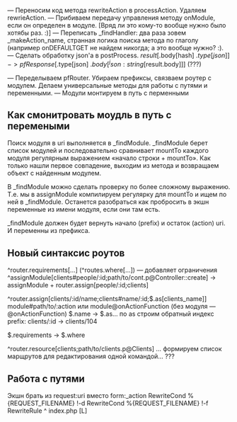 
— Переносим код метода rewriteAction в processAction. Удаляем rewrieAction.
— Прибиваем передачу управления методу onModule, если он определен в модуле. [Вряд ли это кому-то вообще нужно было хотябы раз. :)]
— Переписать _findHandler: два раза зовем _makeAction_name, странная логика поиска метода по глаголу (например onDEFAULTGET не найдем никогда; а это вообще нужно? :).
— Сделать обработку json'а в postProcess. $result[$.body[hash] $.type[json]] -> pfResponse[$.type[json] $.body[^json:string[$result.body]]] (???)

— Переделываем pfRouter. Убираем префиксы, связваем роутер с модулем. Делаем универсальные методы для работы с путями и переменными.
— Модули монтируем в путь с перменными


Как смонитровать моудль в путь с перемеными
-------------------------------------------

Поиск модуля в uri выполняется в _findModule. _findModule берет список модулей и последовательно сравнивает mountTo каждого модуля регулярным выражением «начало строки + mountTo». Как только нашли первое совпадение, выходим из метода и возвращаем объект с найденным модулем.

В _findModule можно сделать проверку по более сложному выражению. Т.е. мы в assignModule компилируем регулярку для mountTo и ищем по ней в _findModule. Останется разобраться как пробросить в экшн переменные из имени модуля, если они там есть.

_findModule должен будет вернуть начало (prefix) и остаток (action) uri. И переменны из префикса.


Новый синтаксис роутов
----------------------
^router.requirements[...] (^routes.where[...]) — добавляет ограничения
^assignModule[clients#people/:id;path/to/cont.p@Controller::create] -> assignModule + router.assign[people/:id;clients]

^router.assign[clients/:id/name;clients#name/:id;$.as[clients_name]]
   module#path/to/:action или module@onActionFunction (без модуля — @onActionFunction)
   $.name -> $.as… по as строим обратный индекс
   prefix: clients/:id -> clients/104

$.requirements -> $.where

^router.resource[clients;path/to/clients.p@Clients] … формируем список марщрутов для редактирования одной командой… ???


Работа с путями
---------------
Экшн брать из request:uri вместо form:_action
RewriteCond %{REQUEST_FILENAME} !-d
RewriteCond %{REQUEST_FILENAME} !-f
RewriteRule ^ index.php [L]


